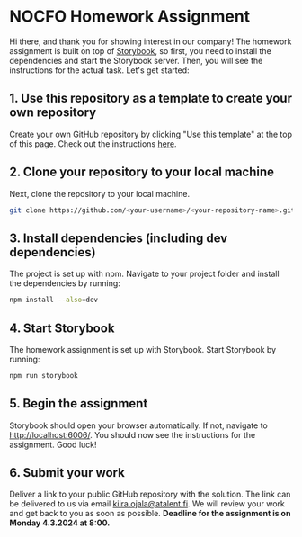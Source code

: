 # NOCFO Homework Assignment

Hi there, and thank you for showing interest in our company! The homework assignment is built on top of [Storybook](https://storybook.js.org/), so first, you need to install the dependencies and start the Storybook server. Then, you will see the instructions for the actual task. Let's get started:

## 1. Use this repository as a template to create your own repository

Create your own GitHub repository by clicking "Use this template" at the top of this page. Check out the instructions [here](https://docs.github.com/en/repositories/creating-and-managing-repositories/creating-a-repository-from-a-template).

## 2. Clone your repository to your local machine

Next, clone the repository to your local machine.

```sh
git clone https://github.com/<your-username>/<your-repository-name>.git
```

## 3. Install dependencies (including dev dependencies)

The project is set up with npm. Navigate to your project folder and install the dependencies by running:

```sh
npm install --also=dev
```

## 4. Start Storybook

The homework assignment is set up with Storybook. Start Storybook by running:

```sh
npm run storybook
```

## 5. Begin the assignment

Storybook should open your browser automatically. If not, navigate to [http://localhost:6006/](http://localhost:6006/). You should now see the instructions for the assignment. Good luck!

## 6. Submit your work

Deliver a link to your public GitHub repository with the solution. The link can be delivered to us via email [kiira.ojala@atalent.fi](mailto:kiira.ojala@atalent.fi?subject=NOCFO%20homework%20deliverable&body=Here%20is%20the%20link%20to%20my%20GitHub%20repository:%20<PASTE%20LINK%20HERE>). We will review your work and get back to you as soon as possible. **Deadline for the assignment is on Monday 4.3.2024 at 8:00.**